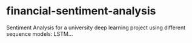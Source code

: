 # financial-sentiment-analysis
Sentiment Analysis for a university deep learning project using different sequence models: LSTM...
